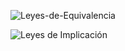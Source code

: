![Leyes-de-Equivalencia](Attachments/Leyes-de-Equivalencia.jpeg)

![Leyes de Implicación](Attachments/Leyes%20de%20Implicación.jpg)
